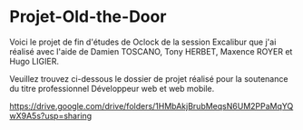 # Projet-Old-the-Door

Voici le projet de fin d'études de Oclock de la session Excalibur que j'ai réalisé avec l'aide de Damien TOSCANO, Tony HERBET, Maxence ROYER et Hugo LIGIER.

Veuillez trouvez ci-dessous le dossier de projet réalisé pour la soutenance du titre professionnel Développeur web et web mobile.

https://drive.google.com/drive/folders/1HMbAkjBrubMeqsN6UM2PPaMqYQwX9A5s?usp=sharing
